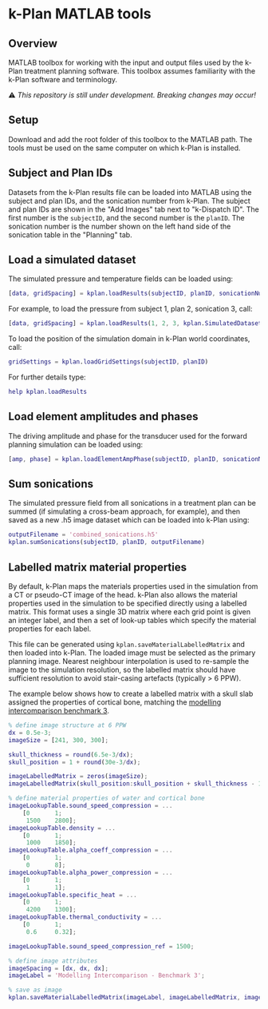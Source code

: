# k-Plan MATLAB tools

## Overview

MATLAB toolbox for working with the input and output files used by the k-Plan treatment planning software. This toolbox assumes familiarity with the k-Plan software and terminology.

:warning: *This repository is still under development. Breaking changes may occur!*

## Setup

Download and add the root folder of this toolbox to the MATLAB path. The tools must be used on the same computer on which k-Plan is installed.

## Subject and Plan IDs

Datasets from the k-Plan results file can be loaded into MATLAB using the subject and plan IDs, and the sonication number from k-Plan. The subject and plan IDs are shown in the "Add Images" tab next to "k-Dispatch ID". The first number is the `subjectID`, and the second number is the `planID`. The sonication number is the number shown on the left hand side of the sonication table in the "Planning" tab.

## Load a simulated dataset

The simulated pressure and temperature fields can be loaded using:

```matlab
[data, gridSpacing] = kplan.loadResults(subjectID, planID, sonicationNum, datasetName);
```

For example, to load the pressure from subject 1, plan 2, sonication 3, call:

```matlab
[data, gridSpacing] = kplan.loadResults(1, 2, 3, kplan.SimulatedDatasets.PressureAmplitude);
```

To load the position of the simulation domain in k-Plan world coordinates, call:

```matlab
gridSettings = kplan.loadGridSettings(subjectID, planID)
```

For further details type:

```matlab
help kplan.loadResults
```

## Load element amplitudes and phases

The driving amplitude and phase for the transducer used for the forward planning simulation can be loaded using:

```matlab
[amp, phase] = kplan.loadElementAmpPhase(subjectID, planID, sonicationNumber)
```

## Sum sonications

The simulated pressure field from all sonications in a treatment plan can be summed (if simulating a cross-beam approach, for example), and then saved as a new .h5 image dataset which can be loaded into k-Plan using:

```matlab
outputFilename = 'combined_sonications.h5'
kplan.sumSonications(subjectID, planID, outputFilename)
```

## Labelled matrix material properties

By default, k-Plan maps the materials properties used in the simulation from a CT or pseudo-CT image of the head. k-Plan also allows the material properties used in the simulation to be specified directly using a labelled matrix. This format uses a single 3D matrix where each grid point is given an integer label, and then a set of look-up tables which specify the material properties for each label.

This file can be generated using `kplan.saveMaterialLabelledMatrix` and then loaded into k-Plan. The loaded image must be selected as the primary planning image. Nearest neighbour interpolation is used to re-sample the image to the simulation resolution, so the labelled matrix should have sufficient resolution to avoid stair-casing artefacts (typically > 6 PPW).

The example below shows how to create a labelled matrix with a skull slab assigned the properties of cortical bone, matching the [modelling intercomparison benchmark 3](https://doi.org/10.1121/10.0013426).

```matlab
% define image structure at 6 PPW
dx = 0.5e-3;
imageSize = [241, 300, 300];

skull_thickness = round(6.5e-3/dx);
skull_position = 1 + round(30e-3/dx);

imageLabelledMatrix = zeros(imageSize);
imageLabelledMatrix(skull_position:skull_position + skull_thickness - 1, :, :) = 1;

% define material properties of water and cortical bone
imageLookupTable.sound_speed_compression = ...
    [0       1;
     1500    2800];
imageLookupTable.density = ...
    [0       1;
     1000    1850];
imageLookupTable.alpha_coeff_compression = ...
    [0       1;
     0       8];
imageLookupTable.alpha_power_compression = ...
    [0       1;
     1       1];
imageLookupTable.specific_heat = ...
    [0       1;
     4200    1300];
imageLookupTable.thermal_conductivity = ...
    [0       1;
     0.6     0.32];

imageLookupTable.sound_speed_compression_ref = 1500;

% define image attributes
imageSpacing = [dx, dx, dx];
imageLabel = 'Modelling Intercomparison - Benchmark 3';

% save as image
kplan.saveMaterialLabelledMatrix(imageLabel, imageLabelledMatrix, imageLookupTable, imageSpacing, imageLabel)
```
